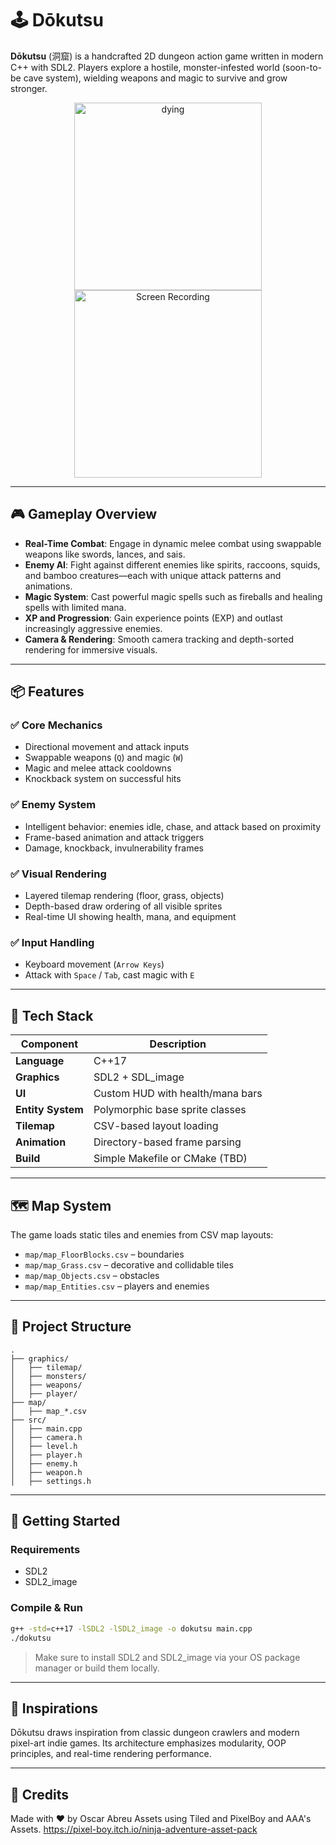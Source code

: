 # 🕹️ Dōkutsu

**Dōkutsu** (洞窟) is a handcrafted 2D dungeon action game written in modern C++ with SDL2. Players explore a hostile, monster-infested world (soon-to-be cave system), wielding weapons and magic to survive and grow stronger.

<p align="center">
  <img src="https://github.com/user-attachments/assets/be55369a-0f7b-4e82-a008-a03845387389" alt="dying" height="300"/>
  <img src="https://github.com/user-attachments/assets/d266e37b-82f6-4054-a808-efa5017b41a8" alt="Screen Recording" height="300"/>
</p>

---

## 🎮 Gameplay Overview

- **Real-Time Combat**: Engage in dynamic melee combat using swappable weapons like swords, lances, and sais.
- **Enemy AI**: Fight against different enemies like spirits, raccoons, squids, and bamboo creatures—each with unique attack patterns and animations.
- **Magic System**: Cast powerful magic spells such as fireballs and healing spells with limited mana.
- **XP and Progression**: Gain experience points (EXP) and outlast increasingly aggressive enemies.
- **Camera & Rendering**: Smooth camera tracking and depth-sorted rendering for immersive visuals.

---

## 📦 Features

### ✅ Core Mechanics
- Directional movement and attack inputs
- Swappable weapons (`Q`) and magic (`W`)
- Magic and melee attack cooldowns
- Knockback system on successful hits

### ✅ Enemy System
- Intelligent behavior: enemies idle, chase, and attack based on proximity
- Frame-based animation and attack triggers
- Damage, knockback, invulnerability frames

### ✅ Visual Rendering
- Layered tilemap rendering (floor, grass, objects)
- Depth-based draw ordering of all visible sprites
- Real-time UI showing health, mana, and equipment

### ✅ Input Handling
- Keyboard movement (`Arrow Keys`)
- Attack with `Space` / `Tab`, cast magic with `E`

---

## 🔧 Tech Stack

| Component      | Description                        |
|----------------|------------------------------------|
| **Language**   | C++17                              |
| **Graphics**   | SDL2 + SDL_image                   |
| **UI**         | Custom HUD with health/mana bars   |
| **Entity System** | Polymorphic base sprite classes |
| **Tilemap**    | CSV-based layout loading           |
| **Animation**  | Directory-based frame parsing      |
| **Build**      | Simple Makefile or CMake (TBD)     |

---

## 🗺️ Map System

The game loads static tiles and enemies from CSV map layouts:
- `map/map_FloorBlocks.csv` – boundaries
- `map/map_Grass.csv` – decorative and collidable tiles
- `map/map_Objects.csv` – obstacles
- `map/map_Entities.csv` – players and enemies

---

## 📁 Project Structure

```
.
├── graphics/
│   ├── tilemap/
│   ├── monsters/
│   ├── weapons/
│   ├── player/
├── map/
│   ├── map_*.csv
├── src/
│   ├── main.cpp
│   ├── camera.h
│   ├── level.h
│   ├── player.h
│   ├── enemy.h
│   ├── weapon.h
│   ├── settings.h
```

---

## 🚀 Getting Started

### Requirements

- SDL2
- SDL2_image

### Compile & Run

```bash
g++ -std=c++17 -lSDL2 -lSDL2_image -o dokutsu main.cpp
./dokutsu
```

> Make sure to install SDL2 and SDL2_image via your OS package manager or build them locally.

---

## 🧠 Inspirations

Dōkutsu draws inspiration from classic dungeon crawlers and modern pixel-art indie games. Its architecture emphasizes modularity, OOP principles, and real-time rendering performance.

---


## 🙌 Credits

Made with ❤️ by Oscar Abreu
Assets using Tiled and PixelBoy and AAA's Assets.
https://pixel-boy.itch.io/ninja-adventure-asset-pack
